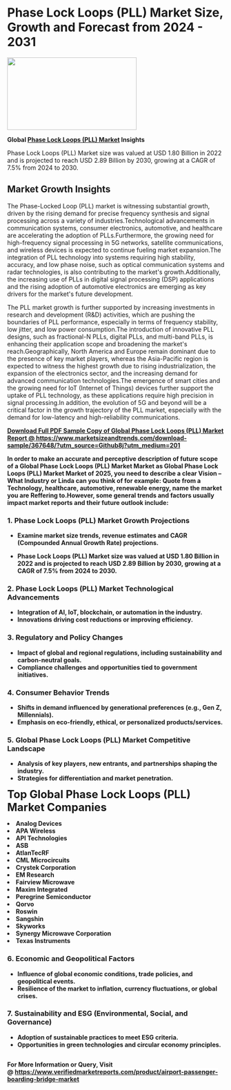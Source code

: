 <H1>Phase Lock Loops (PLL) Market Size, Growth and Forecast from 2024 - 2031</H1><img class="aligncenter size-medium wp-image-584254" src="https://thirdeyenews.in/wp-content/uploads/2024/09/Global-Market-Research-300x168.jpeg" alt="" width="300" height="168" /><p><strong>Global&nbsp;<a href="https://www.marketsizeandtrends.com/download-sample/367648/?utm_source=Github8j?utm_medium=201">Phase Lock Loops (PLL) Market</a> Insights</strong></p><p>Phase Lock Loops (PLL) Market size was valued at USD 1.80 Billion in 2022 and is projected to reach USD 2.89 Billion by 2030, growing at a CAGR of 7.5% from 2024 to 2030.</p><p><h2>Market Growth Insights</h2> <p>The Phase-Locked Loop (PLL) market is witnessing substantial growth, driven by the rising demand for precise frequency synthesis and signal processing across a variety of industries.Technological advancements in communication systems, consumer electronics, automotive, and healthcare are accelerating the adoption of PLLs.Furthermore, the growing need for high-frequency signal processing in 5G networks, satellite communications, and wireless devices is expected to continue fueling market expansion.The integration of PLL technology into systems requiring high stability, accuracy, and low phase noise, such as optical communication systems and radar technologies, is also contributing to the market's growth.Additionally, the increasing use of PLLs in digital signal processing (DSP) applications and the rising adoption of automotive electronics are emerging as key drivers for the market's future development.</p> <p><strong><a href="#"></a></strong></p> <p>The PLL market growth is further supported by increasing investments in research and development (R&D) activities, which are pushing the boundaries of PLL performance, especially in terms of frequency stability, low jitter, and low power consumption.The introduction of innovative PLL designs, such as fractional-N PLLs, digital PLLs, and multi-band PLLs, is enhancing their application scope and broadening the market's reach.Geographically, North America and Europe remain dominant due to the presence of key market players, whereas the Asia-Pacific region is expected to witness the highest growth due to rising industrialization, the expansion of the electronics sector, and the increasing demand for advanced communication technologies.The emergence of smart cities and the growing need for IoT (Internet of Things) devices further support the uptake of PLL technology, as these applications require high precision in signal processing.In addition, the evolution of 5G and beyond will be a critical factor in the growth trajectory of the PLL market, especially with the demand for low-latency and high-reliability communications.</p> <p><strong><a href="#"></p><p><span class=""><strong>Download Full PDF Sample Copy of Global Phase Lock Loops (PLL) Market Report</strong> @ <a href="https://www.marketsizeandtrends.com/download-sample/367648/?utm_source=Github8j?utm_medium=201" target="_blank">https://www.marketsizeandtrends.com/download-sample/367648/?utm_source=Github8j?utm_medium=201</a></span></p><p>In order to make an accurate and perceptive description of future scope of a Global&nbsp;Phase Lock Loops (PLL) Market Market as Global&nbsp;Phase Lock Loops (PLL) Market Market of 2025, you need to describe a clear Vision &ndash; What Industry or Linda can you think of for example: Quote from a Technology, healthcare, automotive, renewable energy, name the market you are Reffering to.However, some general trends and factors usually impact market reports and their future outlook include:</p><h3>1.&nbsp;<strong>Phase Lock Loops (PLL) Market Growth Projections</strong></h3><ul><li>Examine market size trends, revenue estimates and CAGR (Compounded Annual Growth Rate) projections.</li><li><p>Phase Lock Loops (PLL) Market size was valued at USD 1.80 Billion in 2022 and is projected to reach USD 2.89 Billion by 2030, growing at a CAGR of 7.5% from 2024 to 2030.</p></li></ul><h3>2.&nbsp;<strong>Phase Lock Loops (PLL) Market Technological Advancements</strong></h3><ul><li>Integration of AI, IoT, blockchain, or automation in the industry.</li><li>Innovations driving cost reductions or improving efficiency.</li></ul><h3>3.&nbsp;<strong>Regulatory and Policy Changes</strong></h3><ul><li>Impact of global and regional regulations, including sustainability and carbon-neutral goals.</li><li>Compliance challenges and opportunities tied to government initiatives.</li></ul><h3>4.&nbsp;<strong>Consumer Behavior Trends</strong></h3><ul><li>Shifts in demand influenced by generational preferences (e.g., Gen Z, Millennials).</li><li>Emphasis on eco-friendly, ethical, or personalized products/services.</li></ul><h3>5.&nbsp;<strong>Global Phase Lock Loops (PLL) Market Competitive Landscape</strong></h3><ul><li>Analysis of key players, new entrants, and partnerships shaping the industry.</li><li>Strategies for differentiation and market penetration.</li></ul><p data-pm-slice="1 1 []"><span style="color: inherit; font-family: inherit; font-size: 25px;">Top Global Phase Lock Loops (PLL) Market Companies</span></p><div class="" data-test-id=""><p><li>Analog Devices</li><li> APA Wireless</li><li> API Technologies</li><li> ASB</li><li> AtlanTecRF</li><li> CML Microcircuits</li><li> Crystek Corporation</li><li> EM Research</li><li> Fairview Microwave</li><li> Maxim Integrated</li><li> Peregrine Semiconductor</li><li> Qorvo</li><li> Roswin</li><li> Sangshin</li><li> Skyworks</li><li> Synergy Microwave Corporation</li><li> Texas Instruments</li></p></div><h3>6.&nbsp;<strong>Economic and Geopolitical Factors</strong></h3><ul><li>Influence of global economic conditions, trade policies, and geopolitical events.</li><li>Resilience of the market to inflation, currency fluctuations, or global crises.</li></ul><h3>7.&nbsp;<strong>Sustainability and ESG (Environmental, Social, and Governance)</strong></h3><ul><li>Adoption of sustainable practices to meet ESG criteria.</li><li>Opportunities in green technologies and circular economy principles.</li></ul><h2><strong style="font-size: 14px;">For More Information or Query, Visit @&nbsp;</strong><a style="background-color: #ffffff; font-size: 14px;" href="https://www.marketsizeandtrends.com/report/phase-lock-loops-pll-market/" target="_blank">https://www.verifiedmarketreports.com/product/airport-passenger-boarding-bridge-market</a></h2>
